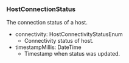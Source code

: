### HostConnectionStatus
The connection status of a host.

- connectivity: HostConnectivityStatusEnum
  - Connectivity status of host.
- timestampMillis: DateTime
  - Timestamp when status was updated.
